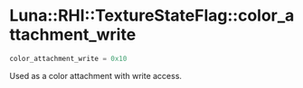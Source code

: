 # Luna::RHI::TextureStateFlag::color_attachment_write

```c++
color_attachment_write = 0x10
```

Used as a color attachment with write access. 

